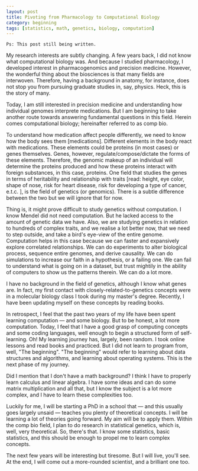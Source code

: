 ```yaml
---
layout: post
title: Pivoting from Pharmacology to Computational Biology
category: beginning
tags: [statistics, math, genetics, biology, computation]
---
```


`Ps: This post still being written.`

My research interests are subtly changing. A few years back, I did not know what computational biology was. And because I studied pharmacology, I developed interest in pharmacogenomics and precision medicine. However, the wonderful thing about the biosciences is that many fields are interwoven. Therefore, having a background in anatomy, for instance, does not stop you from pursuing graduate studies in, say, physics. Heck, this is the story of many. 

Today, I am still interested in precision medicine and understanding how individual genomes interprete medications. But I am beginning to take another route towards answering fundamental questions in this field. Herein comes computational biology; hereinafter referred to as comp bio. 

To understand how medication affect people differently, we need to know how the body sees them \[medications\]. Different elements in the body react with medications. These elements could be proteins (in most cases) or genes themselves. Genes, however, regulate/compose/dictate the forms of these elements. Therefore, the genomic makeup of an individual will determine the proteins produced and how these proteins interact with foreign substances, in this case, proteins. One field that studies the genes in terms of heritability and relationship with traits \[read: height, eye color, shape of nose, risk for heart disease, risk for developing a type of cancer, e.t.c. \], is the field of genetics \(or genomics\). There is a subtle difference between the two but we will ignore that for now. 

Thing is, it might prove difficult to study genetics without computation. I know Mendel did not need computation. But he lacked access to the amount of genetic data we have. Also, we are studying genetics in relation to hundreds of complex traits, and we realise a lot better now, that we need to step outside, and take a bird's eye-view of the entire genome. Computation helps in this case because we can faster and expansively explore correlated relationships. We can do experiments to alter biological process, sequence entire genomes, and derive causality. We can do simulations to increase our faith in a hypothesis, or a failing one. We can fail to understand what is going on in a dataset, but trust mightily in the ability of computers to show us the patterns therein. We can do a lot more. 

I have no background in the field of genetics, although I know what genes are. In fact, my first contact with closely-related-to-genetics concepts were in a molecular biology class I took during my master's degree. Recently, I have been updating myself on these concepts by reading books. 

In retrospect, I feel that the past two years of my life have been spent learning computation &mdash; and some biology. But to be honest, a lot more computation. Today, I feel that I have a good grasp of computing concepts and some coding languages, well enough to begin a structured form of self-learning. Oh! My learning journey has, largely, been random. I took online lessons and read books and practiced. But I did not learn to program from, well, "The beginning". "The beginning" would refer to learning about data structures and algorithms, and learning about operating systems. This is the next phase of my journey. 

Did I mention that I don't have a math background? I think I have to properly learn calculus and linear algebra. I have some ideas and can do some matrix multiplication and all that, but I know the subject is a lot more complex, and I have to learn these complexities too. 

Luckily for me, I will be starting a PhD in a school that &mdash; and this usually goes largely unsaid &mdash; teaches you plenty of theoretical concepts. I will be learning a lot of theories going forward. My aim will be to apply them. Within the comp bio field, I plan to do research in statistical genetics, which is, well, very theoretical. So, there's that. I know some statistics, basic statistics, and this should be enough to propel me to learn complex concepts. 

The next few years will be interesting but tiresome. But I will live, you'll see. At the end, I will come out a more-rounded scientist, and a brilliant one too.  





